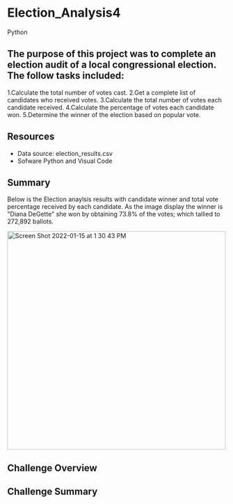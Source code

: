 # Election_Analysis4
Python

## The purpose of this project was to complete an election audit of a local congressional election. The follow tasks included:
1.Calculate the total number of votes cast.
2.Get a complete list of candidates who received votes.
3.Calculate the total number of votes each candidate received.
4.Calculate the percentage of votes each candidate won.
5.Determine the winner of the election based on popular vote.

## Resources
- Data source: election_results.csv
- Sofware Python and Visual Code

## Summary
Below is the Election anaylsis results with candidate winner and total vote percentage received by each candidate. As the image display the winner is "Diana DeGette" she won by obtaining 73.8% of the votes; which tallied to 272,892 ballots.

<img width="502" alt="Screen Shot 2022-01-15 at 1 30 43 PM" src="https://user-images.githubusercontent.com/93267002/149633746-f6e39ed9-1c8a-4eb2-95c2-047e8bd577eb.png">

## Challenge Overview



## Challenge Summary

